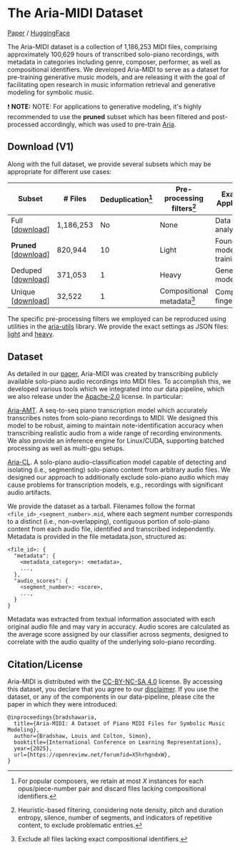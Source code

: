 # The Aria-MIDI Dataset

[Paper](https://openreview.net/pdf?id=X5hrhgndxW) / [HuggingFace](https://huggingface.co/datasets/loubb/aria-midi)

The Aria-MIDI dataset is a collection of 1,186,253 MIDI files, comprising approximately 100,629 hours of transcribed solo-piano recordings, with metadata in categories including genre, composer, performer, as well as compositional identifiers. We developed Aria-MIDI to serve as a dataset for pre-training generative music models, and are releasing it with the goal of facilitating open research in music information retrieval and generative modeling for symbolic music.

❗ **NOTE:** NOTE: For applications to generative modeling, it's highly recommended to use the **pruned** subset which has been filtered and post-processed accordingly, which was used to pre-train [Aria](https://github.com/EleutherAI/aria).

## Download (V1)

Along with the full dataset, we provide several subsets which may be appropriate for different use cases: 

| Subset        | # Files   | Deduplication[^1] | Pre-processing filters[^2]        | Example Application                    |
|---------------|-----------|--------------------|------------------------------------|----------------------------------------|
| Full [[download](https://huggingface.co/datasets/loubb/aria-midi/resolve/main/aria-midi-v1-ext.tar.gz?download=true)]       | 1,186,253 | No                 | None                               | Data analysis                          |
| **Pruned** [[download](https://huggingface.co/datasets/loubb/aria-midi/resolve/main/aria-midi-v1-pruned-ext.tar.gz?download=true)]     | 820,944   | 10                 | Light                              | Foundation model pre-training          |
| Deduped [[download](https://huggingface.co/datasets/loubb/aria-midi/resolve/main/aria-midi-v1-deduped-ext.tar.gz?download=true)]    | 371,053   | 1                  | Heavy                              | Generative modeling                   |
| Unique [[download](https://huggingface.co/datasets/loubb/aria-midi/resolve/main/aria-midi-v1-unique-ext.tar.gz?download=true)]     | 32,522    | 1                  | Compositional metadata[^3]         | Composition fingerprints               |

[^1]: For popular composers, we retain at most *X* instances for each opus/piece-number pair and discard files lacking compositional identifiers.  
[^2]: Heuristic-based filtering, considering note density, pitch and duration entropy, silence, number of segments, and indicators of repetitive content, to exclude problematic entries.  
[^3]: Exclude all files lacking exact compositional identifiers.

The specific pre-processing filters we employed can be reproduced using utilities in the [aria-utils](https://github.com/EleutherAI/aria-utils) library. We provide the exact settings as JSON files: [light](https://huggingface.co/datasets/loubb/aria-midi/blob/main/light-preprocess.json) and [heavy](https://huggingface.co/datasets/loubb/aria-midi/blob/main/heavy-preprocess.json).

## Dataset

As detailed in our [paper](https://openreview.net/pdf?id=X5hrhgndxW), Aria-MIDI was created by transcribing publicly available solo-piano audio recordings into MIDI files. To accomplish this, we developed various tools which we integrated into our data pipeline, which we also release under the [Apache-2.0](https://www.apache.org/licenses/LICENSE-2.0) license. In particular: 

[Aria-AMT](https://github.com/EleutherAI/aria-amt). A seq-to-seq piano transcription model which accurately transcribes notes from solo-piano recordings to MIDI. We designed this model to be robust, aiming to maintain note-identification accuracy when transcribing realistic audio from a wide range of recording environments. We also provide an inference engine for Linux/CUDA, supporting batched processing as well as multi-gpu setups.

[Aria-CL](https://github.com/loubbrad/aria-cl). A solo-piano audio-classification model capable of detecting and isolating (i.e., segmenting) solo-piano content from arbitrary audio files. We designed our approach to additionally exclude solo-piano audio which may cause problems for transcription models, e.g., recordings with significant audio artifacts.

We provide the dataset as a tarball. Filenames follow the format `<file_id>_<segment_number>.mid`, where each segment number corresponds to a distinct (i.e., non-overlapping), contiguous portion of solo-piano content from each audio file, identified and transcribed independently. Metadata is provided in the file metadata.json, structured as: 

```
<file_id>: {
  "metadata": {
    <metadata_category>: <metadata>,
    ...,
  },
  "audio_scores": {
    <segment_number>: <score>,
    ...,
  }
}
```

Metadata was extracted from textual information associated with each original audio file and may vary in accuracy. Audio scores are calculated as the average score assigned by our classifier across segments, designed to correlate with the audio quality of the underlying solo-piano recording.

## Citation/License

Aria-MIDI is distributed with the [CC-BY-NC-SA 4.0](https://creativecommons.org/licenses/by-nc-sa/4.0/deed.en) license. By accessing this dataset, you declare that you agree to our [disclaimer](https://github.com/loubbrad/aria-midi/blob/main/DISCLAIMER.md). If you use the dataset, or any of the components in our data-pipeline, please cite the paper in which they were introduced:

```
@inproceedings{bradshawaria,
  title={Aria-MIDI: A Dataset of Piano MIDI Files for Symbolic Music Modeling},
  author={Bradshaw, Louis and Colton, Simon},
  booktitle={International Conference on Learning Representations},
  year={2025},
  url={https://openreview.net/forum?id=X5hrhgndxW}, 
}
```


